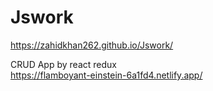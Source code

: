 # Jswork

https://zahidkhan262.github.io/Jswork/


CRUD App by react redux  
https://flamboyant-einstein-6a1fd4.netlify.app/
